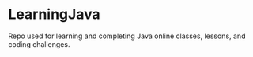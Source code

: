 # LearningJava
Repo used for learning and completing Java online classes, lessons, and coding challenges.
